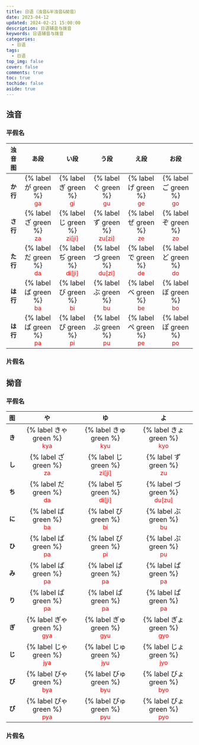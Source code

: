 ```yaml
---
title: 日语（浊音&半浊音&拗音）
date: 2023-04-12
updated: 2024-02-21 15:00:00
description: 日语辅音与拨音
keywords: 日语辅音与拨音
categories:
  - 日语
tags:
  - 日语
top_img: false
cover: false
comments: true
toc: true
tochide: false
aside: true
---
```


## 浊音

### 平假名

|  浊音图   |                                      あ段                                       |                                        い段                                         |                                        う段                                         |                                      え段                                       |                                      お段                                       |
|:------:|:-----------------------------------------------------------------------------:|:---------------------------------------------------------------------------------:|:---------------------------------------------------------------------------------:|:-----------------------------------------------------------------------------:|:-----------------------------------------------------------------------------:|
| **か行** | <font size=4>{% label が green %}</font><br /><font color=red size=3>ga</font> |   <font size=4>{% label ぎ green %}</font><br /><font color=red size=3>gi</font>   |   <font size=4>{% label ぐ green %}</font><br /><font color=red size=3>gu</font>   | <font size=4>{% label げ green %}</font><br /><font color=red size=3>ge</font> | <font size=4>{% label ご green %}</font><br /><font color=red size=3>go</font> |
| **さ行** | <font size=4>{% label ざ green %}</font><br /><font color=red size=3>za</font> | <font size=4>{% label じ green %}</font><br /><font color=red size=3>zi[ji]</font> | <font size=4>{% label ず green %}</font><br /><font color=red size=3>zu[zi]</font> | <font size=4>{% label ぜ green %}</font><br /><font color=red size=3>ze</font> | <font size=4>{% label ぞ green %}</font><br /><font color=red size=3>zo</font> |
| **た行** | <font size=4>{% label だ green %}</font><br /><font color=red size=3>da</font> | <font size=4>{% label ぢ green %}</font><br /><font color=red size=3>di[ji]</font> | <font size=4>{% label づ green %}</font><br /><font color=red size=3>du[zi]</font> | <font size=4>{% label で green %}</font><br /><font color=red size=3>de</font> | <font size=4>{% label ど green %}</font><br /><font color=red size=3>do</font> |
| **は行** | <font size=4>{% label ば green %}</font><br /><font color=red size=3>ba</font> |   <font size=4>{% label び green %}</font><br /><font color=red size=3>bi</font>   |   <font size=4>{% label ぶ green %}</font><br /><font color=red size=3>bu</font>   | <font size=4>{% label べ green %}</font><br /><font color=red size=3>be</font> | <font size=4>{% label ぼ green %}</font><br /><font color=red size=3>bo</font> |
| **は行** | <font size=4>{% label ぱ green %}</font><br /><font color=red size=3>pa</font> |   <font size=4>{% label ぴ green %}</font><br /><font color=red size=3>pi</font>   |   <font size=4>{% label ぷ green %}</font><br /><font color=red size=3>pu</font>   | <font size=4>{% label ぺ green %}</font><br /><font color=red size=3>pe</font> | <font size=4>{% label ぽ green %}</font><br /><font color=red size=3>po</font> |

### 片假名

## 拗音

### 平假名

|   图   |                                        や                                        |                                         ゆ                                         |                                         よ                                         |
|:-----:|:-------------------------------------------------------------------------------:|:---------------------------------------------------------------------------------:|:---------------------------------------------------------------------------------:|
| **き** | <font size=4>{% label きゃ green %}</font><br /><font color=red size=3>kya</font> |  <font size=4>{% label きゅ green %}</font><br /><font color=red size=3>kyu</font>  |  <font size=4>{% label きょ green %}</font><br /><font color=red size=3>kyo</font>  |
| **し** |  <font size=4>{% label ざ green %}</font><br /><font color=red size=3>za</font>  | <font size=4>{% label じ green %}</font><br /><font color=red size=3>zi[ji]</font> |   <font size=4>{% label ず green %}</font><br /><font color=red size=3>zu</font>   |
| **ち** |  <font size=4>{% label だ green %}</font><br /><font color=red size=3>da</font>  | <font size=4>{% label ぢ green %}</font><br /><font color=red size=3>di[ji]</font> | <font size=4>{% label づ green %}</font><br /><font color=red size=3>du[zu]</font> |
| **に** |  <font size=4>{% label ば green %}</font><br /><font color=red size=3>ba</font>  |   <font size=4>{% label び green %}</font><br /><font color=red size=3>bi</font>   |   <font size=4>{% label ぶ green %}</font><br /><font color=red size=3>bu</font>   |
| **ひ** |  <font size=4>{% label ぱ green %}</font><br /><font color=red size=3>pa</font>  |   <font size=4>{% label ぴ green %}</font><br /><font color=red size=3>pi</font>   |   <font size=4>{% label ぷ green %}</font><br /><font color=red size=3>pu</font>   |
| **み** |  <font size=4>{% label ぱ green %}</font><br /><font color=red size=3>pa</font>  |   <font size=4>{% label ぱ green %}</font><br /><font color=red size=3>pa</font>   |   <font size=4>{% label ぱ green %}</font><br /><font color=red size=3>pa</font>   |
| **り** |  <font size=4>{% label ぱ green %}</font><br /><font color=red size=3>pa</font>  |   <font size=4>{% label ぱ green %}</font><br /><font color=red size=3>pa</font>   |   <font size=4>{% label ぱ green %}</font><br /><font color=red size=3>pa</font>   |
| **ぎ** | <font size=4>{% label ぎゃ green %}</font><br /><font color=red size=3>gya</font> |  <font size=4>{% label ぎゅ green %}</font><br /><font color=red size=3>gyu</font>  |  <font size=4>{% label ぎょ green %}</font><br /><font color=red size=3>gyo</font>  |
| **じ** | <font size=4>{% label じゃ green %}</font><br /><font color=red size=3>jya</font> |  <font size=4>{% label じゅ green %}</font><br /><font color=red size=3>jyu</font>  |  <font size=4>{% label じょ green %}</font><br /><font color=red size=3>jyo</font>  |
| **び** | <font size=4>{% label びゃ green %}</font><br /><font color=red size=3>bya</font> |  <font size=4>{% label びゅ green %}</font><br /><font color=red size=3>byu</font>  |  <font size=4>{% label びょ green %}</font><br /><font color=red size=3>byo</font>  |
| **ぴ** | <font size=4>{% label ぴゃ green %}</font><br /><font color=red size=3>pya</font> |  <font size=4>{% label ぴゅ green %}</font><br /><font color=red size=3>pyu</font>  |  <font size=4>{% label ぴょ green %}</font><br /><font color=red size=3>pyo</font>  |

### 片假名
